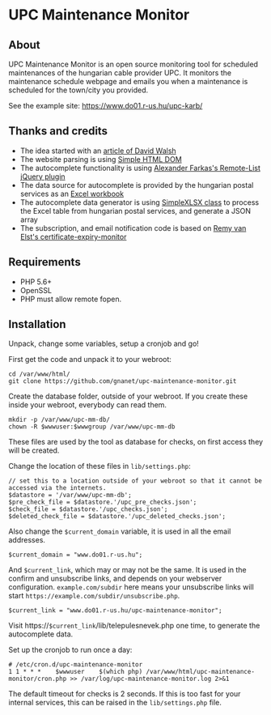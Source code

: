# UPC Maintenance Monitor

## About

UPC Maintenance Monitor is an open source monitoring tool for scheduled maintenances of the hungarian cable provider UPC. It monitors the maintenance schedule webpage and emails you when a maintenance is scheduled for the town/city you provided.

See the example site: https://www.do01.r-us.hu/upc-karb/

## Thanks and credits

- The idea started with an [article of David Walsh](https://davidwalsh.name/php-notifications)
- The website parsing is using [Simple HTML DOM](https://github.com/samacs/simple_html_dom)
- The autocomplete functionality is using [Alexander Farkas's Remote-List jQuery plugin](https://github.com/aFarkas/remote-list)
- The data source for autocomplete is provided by the hungarian postal services as an [Excel workbook](https://www.posta.hu/static/internet/download/Iranyitoszam-Internet_uj.xlsx)
- The autocomplete data generator is using [SimpleXLSX class](https://github.com/shuchkin/simplexlsx) to process the Excel table from hungarian postal services, and generate a JSON array
- The subscription, and email notification code is based on [Remy van Elst's certificate-expiry-monitor](https://github.com/RaymiiOrg/certificate-expiry-monitor)


## Requirements

- PHP 5.6+
- OpenSSL
- PHP must allow remote fopen.

## Installation

Unpack, change some variables, setup a cronjob and go!

First get the code and unpack it to your webroot:

    cd /var/www/html/
    git clone https://github.com/gnanet/upc-maintenance-monitor.git

Create the database folder, outside of your webroot. If you create these inside your webroot, everybody can read them.

    mkdir -p /var/www/upc-mm-db/
    chown -R $wwwuser:$wwwgroup /var/www/upc-mm-db 

These files are used by the tool as database for checks, on first access they will be created.


Change the location of these files in `lib/settings.php`:

    // set this to a location outside of your webroot so that it cannot be accessed via the internets.
    $datastore = '/var/www/upc-mm-db';
    $pre_check_file = $datastore.'/upc_pre_checks.json';
    $check_file = $datastore.'/upc_checks.json';
    $deleted_check_file = $datastore.'/upc_deleted_checks.json';

Also change the `$current_domain` variable, it is used in all the email addresses.

    $current_domain = "www.do01.r-us.hu";

And `$current_link`, which may or may not be the same. It is used in the confirm and unsubscribe links, and depends on your webserver configuration. `example.com/subdir` here means your unsubscribe links will start `https://example.com/subdir/unsubscribe.php`.

    $current_link = "www.do01.r-us.hu/upc-maintenance-monitor";

Visit https://`$current_link`/lib/telepulesnevek.php one time, to generate the autocomplete data.

Set up the cronjob to run once a day:

    # /etc/cron.d/upc-maintenance-monitor
    1 1 * * *    $wwwuser    $(which php) /var/www/html/upc-maintenance-monitor/cron.php >> /var/log/upc-maintenance-monitor.log 2>&1


The default timeout for checks is 2 seconds. If this is too fast for your internal services, this can be raised in the `lib/settings.php` file.

